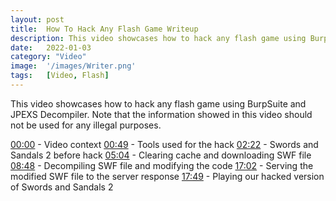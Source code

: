 ```yaml
---
layout: post
title:  How To Hack Any Flash Game Writeup
description: This video showcases how to hack any flash game using BurpSuite and JPEXS Decompiler. Note that the information showed in this video should not be used for any illegal purposes.
date:   2022-01-03 
category: "Video"
image:  '/images/Writer.png'
tags:   [Video, Flash]
---
```


This video showcases how to hack any flash game using BurpSuite and JPEXS Decompiler. Note that the information showed in this video should not be used for any illegal purposes.

<a href="https://www.youtube.com/watch?v=bnSUBy9YrOc&t=0s">00:00</a> - Video context
<a href="https://www.youtube.com/watch?v=bnSUBy9YrOc&t=49s">00:49</a> - Tools used for the hack
<a href="https://www.youtube.com/watch?v=bnSUBy9YrOc&t=142s">02:22</a> - Swords and Sandals 2 before hack
<a href="https://www.youtube.com/watch?v=bnSUBy9YrOc&t=304s">05:04</a> - Clearing cache and downloading SWF file
<a href="https://www.youtube.com/watch?v=bnSUBy9YrOc&t=528s">08:48</a> - Decompiling SWF file and modifying the code
<a href="https://www.youtube.com/watch?v=bnSUBy9YrOc&t=1022s">17:02</a> - Serving the modified SWF file to the server response
<a href="https://www.youtube.com/watch?v=bnSUBy9YrOc&t=1069s">17:49</a> - Playing our hacked version of Swords and Sandals 2
